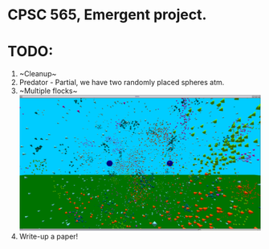 # CPSC 565, Emergent project.

# TODO:
1.  ~Cleanup~
2.  Predator - Partial, we have two randomly placed spheres atm.
3.  ~Multiple flocks~ ![Screenshot](pretty.png)
4.  Write-up a paper!
